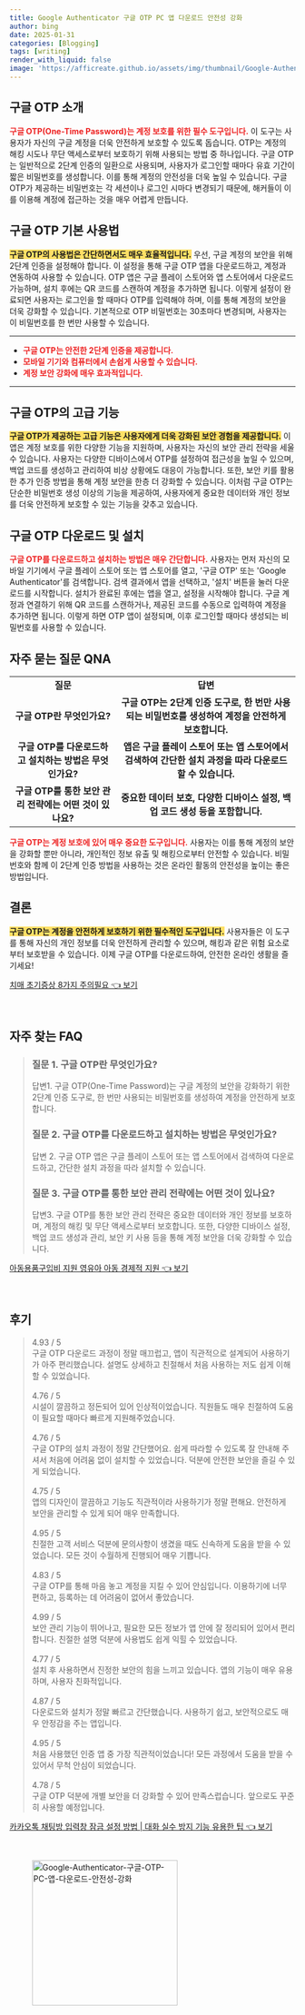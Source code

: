 ```yaml
---
title: Google Authenticator 구글 OTP PC 앱 다운로드 안전성 강화
author: bing
date: 2025-01-31
categories: [Blogging]
tags: [writing]
render_with_liquid: false
image: 'https://afficreate.github.io/assets/img/thumbnail/Google-Authenticator-구글-OTP-PC-앱-다운로드-안전성-강화.webp'
---
```



<h2 id='구글_OTP_소개'>구글 OTP 소개</h2>

<p><b><span style="color: #ee2323;">구글 OTP(One-Time Password)는 계정 보호를 위한 필수 도구입니다.</span></b> 이 도구는 사용자가 자신의 구글 계정을 더욱 안전하게 보호할 수 있도록 돕습니다. OTP는 계정의 해킹 시도나 무단 액세스로부터 보호하기 위해 사용되는 방법 중 하나입니다. 구글 OTP는 일반적으로 2단계 인증의 일환으로 사용되며, 사용자가 로그인할 때마다 유효 기간이 짧은 비밀번호를 생성합니다. 이를 통해 계정의 안전성을 더욱 높일 수 있습니다. 구글 OTP가 제공하는 비밀번호는 각 세션이나 로그인 시마다 변경되기 때문에, 해커들이 이를 이용해 계정에 접근하는 것을 매우 어렵게 만듭니다.</p>

<h2 id='구글_OTP_기본_사용법'>구글 OTP 기본 사용법</h2>

<p><b><span style="background-color: #ffe066;">구글 OTP의 사용법은 간단하면서도 매우 효율적입니다.</span></b> 우선, 구글 계정의 보안을 위해 2단계 인증을 설정해야 합니다. 이 설정을 통해 구글 OTP 앱을 다운로드하고, 계정과 연동하여 사용할 수 있습니다. OTP 앱은 구글 플레이 스토어와 앱 스토어에서 다운로드 가능하며, 설치 후에는 QR 코드를 스캔하여 계정을 추가하면 됩니다. 이렇게 설정이 완료되면 사용자는 로그인을 할 때마다 OTP를 입력해야 하며, 이를 통해 계정의 보안을 더욱 강화할 수 있습니다. 기본적으로 OTP 비밀번호는 30초마다 변경되며, 사용자는 이 비밀번호를 한 번만 사용할 수 있습니다.</p>

<hr />

<ul>
    <li><b><span style="color: #ee2323;">구글 OTP는 안전한 2단계 인증을 제공합니다.</span></b></li>
    <li><b><span style="color: #ee2323;">모바일 기기와 컴퓨터에서 손쉽게 사용할 수 있습니다.</span></b></li>
    <li><b><span style="color: #ee2323;">계정 보안 강화에 매우 효과적입니다.</span></b></li>
</ul>

<hr />

<h2 id='구글_OTP의_고급_기능'>구글 OTP의 고급 기능</h2>

<p><b><span style="background-color: #ffe066;">구글 OTP가 제공하는 고급 기능은 사용자에게 더욱 강화된 보안 경험을 제공합니다.</span></b> 이 앱은 계정 보호를 위한 다양한 기능을 지원하며, 사용자는 자신의 보안 관리 전략을 세울 수 있습니다. 사용자는 다양한 디바이스에서 OTP를 설정하여 접근성을 높일 수 있으며, 백업 코드를 생성하고 관리하여 비상 상황에도 대응이 가능합니다. 또한, 보안 키를 활용한 추가 인증 방법을 통해 계정 보안을 한층 더 강화할 수 있습니다. 이처럼 구글 OTP는 단순한 비밀번호 생성 이상의 기능을 제공하여, 사용자에게 중요한 데이터와 개인 정보를 더욱 안전하게 보호할 수 있는 기능을 갖추고 있습니다.</p>

<h2 id='구글_OTP_다운로드_및_설치'>구글 OTP 다운로드 및 설치</h2>

<p><b><span style="color: #ee2323;">구글 OTP를 다운로드하고 설치하는 방법은 매우 간단합니다.</span></b> 사용자는 먼저 자신의 모바일 기기에서 구글 플레이 스토어 또는 앱 스토어를 열고, '구글 OTP' 또는 'Google Authenticator'를 검색합니다. 검색 결과에서 앱을 선택하고, '설치' 버튼을 눌러 다운로드를 시작합니다. 설치가 완료된 후에는 앱을 열고, 설정을 시작해야 합니다. 구글 계정과 연결하기 위해 QR 코드를 스캔하거나, 제공된 코드를 수동으로 입력하여 계정을 추가하면 됩니다. 이렇게 하면 OTP 앱이 설정되며, 이후 로그인할 때마다 생성되는 비밀번호를 사용할 수 있습니다.</p>

<h2 id='자주_묻는_질문_QNA'>자주 묻는 질문 QNA</h2>

<table>
    <tr>
        <td style="text-align: center; height: 17px;"><b>질문</b></td>
        <td style="text-align: center; height: 17px;"><b>답변</b></td>
    </tr>
    <tr>
        <td style="text-align: center; height: 17px;"><b>구글 OTP란 무엇인가요?</b></td>
        <td style="text-align: center; height: 17px;"><b>구글 OTP는 2단계 인증 도구로, 한 번만 사용되는 비밀번호를 생성하여 계정을 안전하게 보호합니다.</b></td>
    </tr>
    <tr>
        <td style="text-align: center; height: 17px;"><b>구글 OTP를 다운로드하고 설치하는 방법은 무엇인가요?</b></td>
        <td style="text-align: center; height: 17px;"><b>앱은 구글 플레이 스토어 또는 앱 스토어에서 검색하여 간단한 설치 과정을 따라 다운로드할 수 있습니다.</b></td>
    </tr>
    <tr>
        <td style="text-align: center; height: 17px;"><b>구글 OTP를 통한 보안 관리 전략에는 어떤 것이 있나요?</b></td>
        <td style="text-align: center; height: 17px;"><b>중요한 데이터 보호, 다양한 디바이스 설정, 백업 코드 생성 등을 포함합니다.</b></td>
    </tr>
</table>

<p><b><span style="color: #ee2323;">구글 OTP는 계정 보호에 있어 매우 중요한 도구입니다.</span></b> 사용자는 이를 통해 계정의 보안을 강화할 뿐만 아니라, 개인적인 정보 유출 및 해킹으로부터 안전할 수 있습니다. 비밀번호와 함께 이 2단계 인증 방법을 사용하는 것은 온라인 활동의 안전성을 높이는 좋은 방법입니다.</p>

<h2 id='결론'>결론</h2>

<p><b><span style="background-color: #ffe066;">구글 OTP는 계정을 안전하게 보호하기 위한 필수적인 도구입니다.</span></b> 사용자들은 이 도구를 통해 자신의 개인 정보를 더욱 안전하게 관리할 수 있으며, 해킹과 같은 위험 요소로부터 보호받을 수 있습니다. 이제 구글 OTP를 다운로드하여, 안전한 온라인 생활을 즐기세요!</p>


<p><a class="click-button" title="치매 초기증상 8가지 주의필요" href="https://afficreate.github.io/posts/%EC%B9%98%EB%A7%A4-%EC%B4%88%EA%B8%B0%EC%A6%9D%EC%83%81-8%EA%B0%80%EC%A7%80-%EC%A3%BC%EC%9D%98%ED%95%84%EC%9A%94/" rel="dofollow">치매 초기증상 8가지 주의필요 👈 보기</a></p><br>
<h2 id='자주_찾는_FAQ'>자주 찾는 FAQ</h2>
<div itemscope="" itemtype="https://schema.org/FAQPage"> 
<blockquote> 
<div itemscope="" itemprop="mainEntity" itemtype="https://schema.org/Question"> 
<h3 itemprop="name">질문 1. 구글 OTP란 무엇인가요?</h3> 
<div itemscope="" itemprop="acceptedAnswer" itemtype="https://schema.org/Answer"> 
<span itemprop="text"> 
<p>답변1. 구글 OTP(One-Time Password)는 구글 계정의 보안을 강화하기 위한 2단계 인증 도구로, 한 번만 사용되는 비밀번호를 생성하여 계정을 안전하게 보호합니다.</p> 
</span> 
</div> 
</div> 

<div itemscope="" itemprop="mainEntity" itemtype="https://schema.org/Question"> 
<h3 itemprop="name">질문 2. 구글 OTP를 다운로드하고 설치하는 방법은 무엇인가요?</h3> 
<div itemscope="" itemprop="acceptedAnswer" itemtype="https://schema.org/Answer"> 
<span itemprop="text"> 
<p>답변 2. 구글 OTP 앱은 구글 플레이 스토어 또는 앱 스토어에서 검색하여 다운로드하고, 간단한 설치 과정을 따라 설치할 수 있습니다.</p> 
</span> 
</div> 
</div> 

<div itemscope="" itemprop="mainEntity" itemtype="https://schema.org/Question"> 
<h3 itemprop="name">질문 3. 구글 OTP를 통한 보안 관리 전략에는 어떤 것이 있나요?</h3> 
<div itemscope="" itemprop="acceptedAnswer" itemtype="https://schema.org/Answer"> 
<span itemprop="text"> 
<p>답변3. 구글 OTP를 통한 보안 관리 전략은 중요한 데이터와 개인 정보를 보호하며, 계정의 해킹 및 무단 액세스로부터 보호합니다. 또한, 다양한 디바이스 설정, 백업 코드 생성과 관리, 보안 키 사용 등을 통해 계정 보안을 더욱 강화할 수 있습니다.</p> 
</span> 
</div> 
</div> 
</blockquote> 
</div>
<p><a class="click-button" title="아동용품구입비 지원 영유아 아동 경제적 지원" href="https://afficreate.github.io/posts/%EC%95%84%EB%8F%99%EC%9A%A9%ED%92%88%EA%B5%AC%EC%9E%85%EB%B9%84-%EC%A7%80%EC%9B%90-%EC%98%81%EC%9C%A0%EC%95%84-%EC%95%84%EB%8F%99-%EA%B2%BD%EC%A0%9C%EC%A0%81-%EC%A7%80%EC%9B%90/" rel="dofollow">아동용품구입비 지원 영유아 아동 경제적 지원 👈 보기</a></p><br>
<h2 id='후기'>후기</h2>
<div itemscope itemtype="https://schema.org/Product">
  <blockquote>
  <div itemprop="review" itemscope itemtype="https://schema.org/Review">
      <div itemprop="reviewRating" itemscope itemtype="https://schema.org/Rating"> <span itemprop="ratingValue">4.93</span> / <span itemprop="bestRating">5</span> </div>
      <span itemprop="reviewBody">구글 OTP 다운로드 과정이 정말 매끄럽고, 앱이 직관적으로 설계되어 사용하기가 아주 편리했습니다. 설명도 상세하고 친절해서 처음 사용하는 저도 쉽게 이해할 수 있었습니다.</span>
  </div>
  <br>
  <div itemprop="review" itemscope itemtype="https://schema.org/Review">
      <div itemprop="reviewRating" itemscope itemtype="https://schema.org/Rating"> <span itemprop="ratingValue">4.76</span> / <span itemprop="bestRating">5</span> </div>
      <span itemprop="reviewBody">시설이 깔끔하고 정돈되어 있어 인상적이었습니다. 직원들도 매우 친절하여 도움이 필요할 때마다 빠르게 지원해주었습니다.</span>
  </div>
  <br>
  <div itemprop="review" itemscope itemtype="https://schema.org/Review">
      <div itemprop="reviewRating" itemscope itemtype="https://schema.org/Rating"> <span itemprop="ratingValue">4.76</span> / <span itemprop="bestRating">5</span> </div>
      <span itemprop="reviewBody">구글 OTP의 설치 과정이 정말 간단했어요. 쉽게 따라할 수 있도록 잘 안내해 주셔서 처음에 어려움 없이 설치할 수 있었습니다. 덕분에 안전한 보안을 즐길 수 있게 되었습니다.</span>
  </div>
  <br>
  <div itemprop="review" itemscope itemtype="https://schema.org/Review">
      <div itemprop="reviewRating" itemscope itemtype="https://schema.org/Rating"> <span itemprop="ratingValue">4.75</span> / <span itemprop="bestRating">5</span> </div>
      <span itemprop="reviewBody">앱의 디자인이 깔끔하고 기능도 직관적이라 사용하기가 정말 편해요. 안전하게 보안을 관리할 수 있게 되어 매우 만족합니다.</span>
  </div>
  <br>
  <div itemprop="review" itemscope itemtype="https://schema.org/Review">
      <div itemprop="reviewRating" itemscope itemtype="https://schema.org/Rating"> <span itemprop="ratingValue">4.95</span> / <span itemprop="bestRating">5</span> </div>
      <span itemprop="reviewBody">친절한 고객 서비스 덕분에 문의사항이 생겼을 때도 신속하게 도움을 받을 수 있었습니다. 모든 것이 수월하게 진행되어 매우 기쁩니다.</span>
  </div>
  <br>
  <div itemprop="review" itemscope itemtype="https://schema.org/Review">
      <div itemprop="reviewRating" itemscope itemtype="https://schema.org/Rating"> <span itemprop="ratingValue">4.83</span> / <span itemprop="bestRating">5</span> </div>
      <span itemprop="reviewBody">구글 OTP를 통해 마음 놓고 계정을 지킬 수 있어 안심입니다. 이용하기에 너무 편하고, 등록하는 데 어려움이 없어서 좋았습니다.</span>
  </div>
  <br>
  <div itemprop="review" itemscope itemtype="https://schema.org/Review">
      <div itemprop="reviewRating" itemscope itemtype="https://schema.org/Rating"> <span itemprop="ratingValue">4.99</span> / <span itemprop="bestRating">5</span> </div>
      <span itemprop="reviewBody">보안 관리 기능이 뛰어나고, 필요한 모든 정보가 앱 안에 잘 정리되어 있어서 편리합니다. 친절한 설명 덕분에 사용법도 쉽게 익힐 수 있었습니다.</span>
  </div>
  <br>
  <div itemprop="review" itemscope itemtype="https://schema.org/Review">
      <div itemprop="reviewRating" itemscope itemtype="https://schema.org/Rating"> <span itemprop="ratingValue">4.77</span> / <span itemprop="bestRating">5</span> </div>
      <span itemprop="reviewBody">설치 후 사용하면서 진정한 보안의 힘을 느끼고 있습니다. 앱의 기능이 매우 유용하며, 사용자 친화적입니다.</span>
  </div>
  <br>
  <div itemprop="review" itemscope itemtype="https://schema.org/Review">
      <div itemprop="reviewRating" itemscope itemtype="https://schema.org/Rating"> <span itemprop="ratingValue">4.87</span> / <span itemprop="bestRating">5</span> </div>
      <span itemprop="reviewBody">다운로드와 설치가 정말 빠르고 간단했습니다. 사용하기 쉽고, 보안적으로도 매우 안정감을 주는 앱입니다.</span>
  </div>
  <br>
  <div itemprop="review" itemscope itemtype="https://schema.org/Review">
      <div itemprop="reviewRating" itemscope itemtype="https://schema.org/Rating"> <span itemprop="ratingValue">4.95</span> / <span itemprop="bestRating">5</span> </div>
      <span itemprop="reviewBody">처음 사용했던 인증 앱 중 가장 직관적이었습니다! 모든 과정에서 도움을 받을 수 있어서 무척 안심이 되었습니다.</span>
  </div>
  <br>
  <div itemprop="review" itemscope itemtype="https://schema.org/Review">
      <div itemprop="reviewRating" itemscope itemtype="https://schema.org/Rating"> <span itemprop="ratingValue">4.78</span> / <span itemprop="bestRating">5</span> </div>
      <span itemprop="reviewBody">구글 OTP 덕분에 개별 보안을 더 강화할 수 있어 만족스럽습니다. 앞으로도 꾸준히 사용할 예정입니다.</span>
  </div>
  </blockquote>
</div>
<p><a class="click-button" title="카카오톡 채팅방 입력창 잠금 설정 방법 | 대화 실수 방지 기능 유용한 팁" href="https://afficreate.github.io/posts/%EC%B9%B4%EC%B9%B4%EC%98%A4%ED%86%A1-%EC%B1%84%ED%8C%85%EB%B0%A9-%EC%9E%85%EB%A0%A5%EC%B0%BD-%EC%9E%A0%EA%B8%88-%EC%84%A4%EC%A0%95-%EB%B0%A9%EB%B2%95-%EB%8C%80%ED%99%94-%EC%8B%A4%EC%88%98-%EB%B0%A9%EC%A7%80-%EA%B8%B0%EB%8A%A5-%EC%9C%A0%EC%9A%A9%ED%95%9C-%ED%8C%81/" rel="dofollow">카카오톡 채팅방 입력창 잠금 설정 방법 | 대화 실수 방지 기능 유용한 팁 👈 보기</a></p><br>
<figure class="image"><img src="https://afficreate.github.io/assets/img/thumbnail/Google-Authenticator-구글-OTP-PC-앱-다운로드-안전성-강화.webp" alt="Google-Authenticator-구글-OTP-PC-앱-다운로드-안전성-강화" width="256" height="256"></figure>